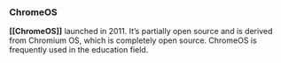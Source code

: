 ### **ChromeOS**

**[[ChromeOS]]** launched in 2011. It’s partially open source and is derived from Chromium OS, which is completely open source. ChromeOS is frequently used in the education field.